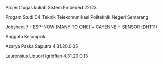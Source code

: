 Project tugas kuliah Sistem Embeded 22/23

Progam Studi D4 Teknik Telekomunikasi Politeknik Negeri Semarang

Jobsheet 7 - ESP-NOW (MANY TO ONE) + CAYENNE + SENSOR (DHT11)

Anggota Kelompok

Azarya Paska Saputra 4.31.20.0.05

Laurensius Liquori Igridfian 4.31.20.0.13
